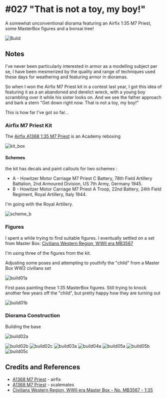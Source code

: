 # #027 "That is not a toy, my boy!"

A somewhat unconventional diorama featuring an Airfix 1:35 M7 Priest, some MasterBox figures and a bonsai tree!

![Build](./assets/ThatIsNotaToy_build.jpg?raw=true)

## Notes

I've never been particularly interested in armor as a modelling subject per se,
I have been mesmerized by the quality and range of techniques used these days for weathering and featuring armor in dioramas.

So when I won the Airfix M7 Priest kit in a contest last year, I got this idea of featuring it as a an abandoned and derelict wreck,
with a young boy scrambling over it while his sister looks on. And we see the father approach and bark a stern
"Get down right now. That is not a toy, my boy!"

This is how far I've got so far...

### Airfix M7 Priest Kit

The
[Airfix A1368 1:35 M7 Priest](https://www.scalemates.com/kits/airfix-a1368-m7-priest--1260500)
is an Academy reboxing

![kit_box](./assets/kit_box.jpg?raw=true)

#### Schemes

the kit has decals and paint callouts for two schemes :

* A - Howitzer Motor Carriage M7 Priest C Battery, 78th Field Artillery Battalion, 2nd Armoured Division, US 7th Army, Germany 1945.
* B - Howitzer Motor Carriage M7 Priest A Troop, 22nd Battery, 24th Field Regiment, Royal Artillery, Italy 1944.

I'm going with the Royal Artillery.

![scheme_b](./assets/scheme_b.jpg?raw=true)

### Figures

I spent a while trying to find suitable figures. I eventually settled on a set from Master Box:
[Civilians Western Region, WWII era MB3567](https://www.scalemates.com/kits/master-box-mb3567-civilians--133854)

I'm using three of the figures from the kit.

Adjusting some poses and attempting to youthify the "child" from a Master Box WW2 civilians set

![build01a](./assets/build01a.jpg?raw=true)

First pass painting these 1:35 MasterBox figures. Still trying to knock another few years off the "child", but pretty happy how they are turning out

![build01b](./assets/build01b.jpg?raw=true)

### Diorama Construction

Building the base

![build02a](./assets/build02a.jpg?raw=true)

![build02b](./assets/build02b.jpg?raw=true)
![build02c](./assets/build02c.jpg?raw=true)
![build03a](./assets/build03a.jpg?raw=true)
![build04a](./assets/build04a.jpg?raw=true)
![build05a](./assets/build05a.jpg?raw=true)
![build05b](./assets/build05b.jpg?raw=true)
![build05c](./assets/build05c.jpg?raw=true)

## Credits and References

* [A1368 M7 Priest](https://uk.airfix.com/products/m7-priest-a1368) - airfix
* [A1368 M7 Priest](https://www.scalemates.com/kits/airfix-a1368-m7-priest--1260500) - scalemates
* [Civilians Western Region, WWII era Master Box - No. MB3567 - 1:35](https://www.scalemates.com/kits/master-box-mb3567-civilians--133854)
